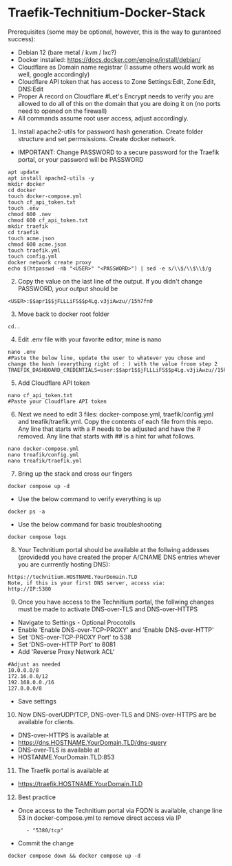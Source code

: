 # Traefik-Technitium-Docker-Stack
Prerequisites (some may be optional, however, this is the way to guranteed success):
- Debian 12 (bare metal / kvm / lxc?)
- Docker installed: https://docs.docker.com/engine/install/debian/
- Cloudflare as Domain name registrar (I assume others would work as well, google accordingly)
- Cloudflare API token that has access to Zone Settings:Edit, Zone:Edit, DNS:Edit
- Proper A record on Cloudflare #Let's Encrypt needs to verify you are allowed to do all of this on the domain that you are doing it on (no ports need to opened on the firewall)
- All commands assume root user access, adjust accordingly.
1. Install apache2-utils for password hash generation. Create folder structure and set permsissions. Create docker network.
- IMPORTANT: Change PASSWORD to a secure password for the Traefik portal, or your password will be PASSWORD
```
apt update
apt install apache2-utils -y
mkdir docker
cd docker
touch docker-compose.yml
touch cf_api_token.txt
touch .env
chmod 600 .nev
chmod 600 cf_api_token.txt
mkdir traefik
cd traefik
touch acme.json
chmod 600 acme.json
touch traefik.yml
touch config.yml
docker network create proxy
echo $(htpasswd -nb "<USER>" "<PASSWORD>") | sed -e s/\\$/\\$\\$/g
```
2. Copy the value on the last line of the output. If you didn't change PASSWORD, your output should be
```
<USER>:$$apr1$$jFLLLiFS$$p4Lg.v3jiAwzu//15h7fn0
```
3. Move back to docker root folder
```
cd..
```
4. Edit .env file with your favorite editor, mine is nano
```
nano .env
#Paste the below line, update the user to whatever you chose and change the hash (everything right of : ) with the value froom step 2
TRAEFIK_DASHBOARD_CREDENTIALS=user:$$apr1$$jFLLLiFS$$p4Lg.v3jiAwzu//15h7fn0
```
5. Add Cloudflare API token
```
nano cf_api_token.txt
#Paste your Cloudflare API token
```
6. Next we need to edit 3 files: docker-compose.yml, traefik/config.yml and treafik/traefik.yml. Copy the contents of each file from this repo. Any line that starts with a # needs to be adjusted and have the # removed. Any line that starts with ## is a hint for what follows.
```
nano docker-compose.yml
nano treafik/config.yml
nano treafik/traefik.yml
``` 
7. Bring up the stack and cross our fingers
```
docker compose up -d
```
- Use the below command to verify everything is up
```
docker ps -a
```
- Use the below command for basic troubleshooting
 ```
docker compose logs
```
8. Your Technitium portal should be available at the follwing addesses (providedd you have created the proper A/CNAME DNS entries whever you are currrently hosting DNS):
```
https://technitium.HOSTNAME.YourDomain.TLD
Note, if this is your first DNS server, access via:
http://IP:5380
```
9. Once you have access to the Technitium portal, the follwing changes must be made to activate DNS-over-TLS and DNS-over-HTTPS
- Navigate to Settings - Optional Procotolls
- Enable 'Enable DNS-over-TCP-PROXY' and 'Enable DNS-over-HTTP'
- Set 'DNS-over-TCP-PROXY Port' to 538
- Set 'DNS-over-HTTP Port' to 8081
- Add 'Reverse Proxy Network ACL'
```
#Adjust as needed
10.0.0.0/8
172.16.0.0/12
192.168.0.0./16
127.0.0.0/8
```
- Save settings
10. Now DNS-overUDP/TCP, DNS-over-TLS and DNS-over-HTTPS are be available for clients.
- DNS-over-HTTPS is available at
- https://dns.HOSTNAME.YourDomain.TLD/dns-query
- DNS-over-TLS is available at
- HOSTANME.YourDomain.TLD:853
11. The Traefik portal is available at
- https://traefik.HOSTNAME.YourDomain.TLD
12. Best practice
- Once access to the Technitium portal via FQDN is available, change line 53 in docker-compose.yml to remove direct access via IP
```
      - "5380/tcp"
``` 
- Commit the change
```
docker compose down && docker compose up -d
``` 
